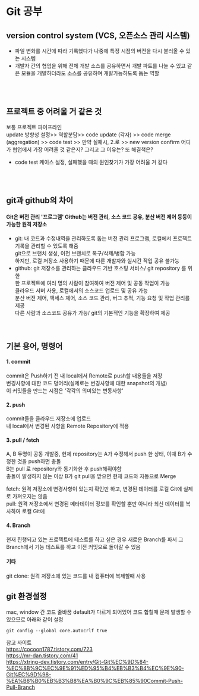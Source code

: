 # Git 공부
## version control system (VCS, 오픈소스 관리 시스템)
- 파일 변화를 시간에 따라 기록했다가 나중에 특정 시점의 버전을 다시 불러올 수 있는 시스템
- 개발자 간의 협업을 위해 전체 개발 소스를 공유하면서 개발 파트를 나눌 수 있고 같은 모듈을 개발하더라도 소스를 공유하며 개발가능하도록 돕는 역할

 </br> </br>


## 프로젝트 중 어려울 거 같은 것
보통 프로젝트 파이프라인  </br>
update 방향성 설정>> 역할분담>> code update (각자)  >> code merge (aggregation) >> code test >> 만약 실패시, 2.로 >> new version confirm
어디가 협업에서 가장 어려울 것 같은지? 그리고 그 이유는? 또 해결책은?
- code test 케이스 설정, 실패했을 때의 원인찾기가 가장 어려울 거 같다

 </br> </br>
 
## git과 github의 차이
#### Git은 버전 관리 '프로그램'    Github는 버전 관리, 소스 코드 공유, 분산 버전 제어 등등이 가능한 원격 저장소 </br>
- git: 내 코드과 수정내역을 관리하도록 돕는 버전 관리 프로그램, 로컬에서 프로젝트 기록을 관리할 수 있도록 해줌 </br>
         </t></t></t> git으로 브랜치 생성, 이전 브랜치로 복구/삭제/병합 가능</br>
          하지만, 로컬 저장소 사용하기 때문에 다른 개발자와 실시간 작업 공유 불가능 </br>
- github:  git 저장소를 관리하는 클라우드 기반 호스팅 서비스/ git repository 를 위한</br>
          한 프로젝트에 여러 명의 사람이 참여하여 버전 제어 및 공동 작업이 가능</br>
          클라우드 서버 사용, 로컬에서의 소스코드 업로드 및 공유 가능</br>
          분산 버전 제어, 액세스 제어, 소스 코드 관리,  버그 추적, 기능 요청 및 작업 관리를 제공</br>
          다른 사람과 소스코드 공유가 가능/ git의 기본적인 기능을 확장하여 제공</br>
 </br> </br>
## 기본 용어, 명령어
#### 1. commit
commit은 Push하기 전 내 local에서 Remote로 push할 내용들을 저장</br>
변경사항에 대한 코드 덩어리(실제로는 변경사항에 대한 snapshot의 개념)</br>
이 커밋들을 만드는 시점은 '각각의 의미있는 변동사항'</br>


#### 2. push
commit들을 클라우드 저장소에 업로드</br>
내 local에서 변경된 사항을 Remote Repository에 적용</br>


#### 3. pull / fetch
A, B 두명이 공동 개발중, 현제 repository는 A가 수정해서 push 한 상태, 이때 B가 수정한 것을 push하면 충돌</br>
B는 pull 로 repository와 동기화한 후 push해줘야함</br>
충돌이 발생하지 않는 이상 B가 git pull을 받으면 현재 코드와 자동으로 Merge</br>

fetch: 원격 저장소에 변경사항이 있는지 확인만 하고, 변경된 데이터를 로컬 Git에 실제로 가져오지는 않음</br>
pull: 원격 저장소에서 변경된 메타데이터 정보를 확인할 뿐만 아니라 최신 데이터를 복사하여 로컬 Git에</br>

#### 4. Branch
현재 진행되고 있는 프로젝트에 테스트를 하고 싶은 경우 새로운 Branch를 파서 그 Branch에서 기능 테스트를 하고 이전 커밋으로 돌아갈 수 있음</br>


#### 기타
git clone: 원격 저장소에 있는 코드를 내 컴퓨터에 복제할때 사용</br>


## git 환경설정
mac, window 간 코드 줄바꿈 default가 다르게 되어있어 코드 합칠때 문제 발생할 수 있으므로 아래와 같이 설정
 
    git config --global core.autocrlf true
 








참고 사이트 </br>
https://cocoon1787.tistory.com/723</br>
https://mr-dan.tistory.com/41</br>
https://xtring-dev.tistory.com/entry/Git-Git%EC%9D%84-%EC%8B%9C%EC%9E%91%ED%95%B4%EB%B3%B4%EC%9E%90-Git%EC%9D%98-%EA%B8%B0%EB%B3%B8%EA%B0%9C%EB%85%90Commit-Push-Pull-Branch</br>
